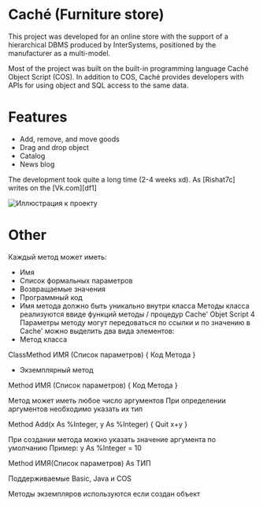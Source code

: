 # Caché (Furniture store)

This project was developed for an online store with the support of a hierarchical DBMS produced by InterSystems, positioned by the manufacturer as a multi-model.

Most of the project was built on the built-in programming language Caché Object Script (COS). In addition to COS, Caché provides developers with APIs for using object and SQL access to the same data.

# Features

  - Add, remove, and move goods
  - Drag and drop object
  - Catalog
  - News blog

The development took quite a long time (2-4 weeks xd).  As [Rishat7c] writes on the [Vk.com][df1]

![Иллюстрация к проекту](https://pp.userapi.com/c837332/v837332286/4a913/4HrHj2IK9yo.jpg)

# Other

Каждый метод может иметь:
- Имя
- Список формальных параметров
- Возвращаемые значения
- Программный код
- Имя метода должно быть уникально внутри класса
Методы класса реализуются ввиде функций методы / процедур Cache' Objet Script 4
Параметры методу могут передоваться по ссылки и по значению 
в Cache' можно выделить два вида элементов:
- Метод класса 

ClassMethod ИМЯ (Список параметров)
{
	Код Метода
}

- Экземплярный метод

Method ИМЯ (Список параметров)
{
	Код Метода
}

Метод может иметь любое число аргументов
При определении аргументов необходимо указать их тип

Method Add(x As %Integer, y As %Integer)
{
	Quit x+y
}

При создании метода можно указать значение аргумента по умолчанию Пример: y As %Integer = 10

Method ИМЯ(Список параметров) As ТИП

Поддерживаемые Basic, Java и COS

Методы экземпляров используются если создан объект 

